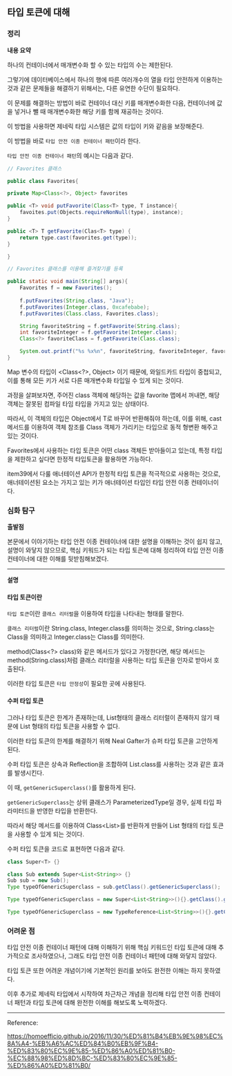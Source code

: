 ## 타입 토큰에 대해

### 정리

**내용 요약**

하나의 컨테이너에서 매개변수화 할 수 있는 타입의 수는 제한된다.

그렇기에 데이터베이스에서 하나의 행에 따른 여러개수의 열을 타입 안전하게 이용하는 것과 같은 문제들을 해결하기 위해서는, 다른 유연한 수단이 필요하다.

이 문제를 해결하는 방법이 바로 컨테이너 대신 키를 매개변수화한 다음, 컨테이너에 값을 넣거나 뺄 때 매개변수화한 해당 키를 함께 재공하는 것이다.

이 방법을 사용하면 제네릭 타입 시스템은 값의 타입이 키와 같음을 보장해준다.

이 방법을 바로 `타입 안전 이종 컨테이너 패턴`이라 한다.

`타입 안전 이종 컨테이너 패턴`의 예시는 다음과 같다.

```java
// Favorites 클래스 

public class Favorites{

private Map<Class<?>, Object> favorites

public <T> void putFavorite(Class<T> type, T instance){
    favoites.put(Objects.requireNonNull(type), instance);
}

public <T> T getFavorite(Clas<T> type) {
    return type.cast(favorites.get(type));
}

}

```

```java
// Favorites 클래스를 이용해 즐겨찾기를 등록

public static void main(String[] args){
    Favorites f = new Favorites();
    
    f.putFavorites(String.class, "Java");
    f.putFavorites(Integer.class, 0xcafebabe);
    f.putFavorites(Class.class, Favorites.class);

    String favoriteString = f.getFavorite(String.class);
    int favoriteInteger = f.getFavorite(Integer.class);
    Class<?> favoriteClass = f.getFavorite(Class.class);

    System.out.printf("%s %x%n", favoriteString, favoriteInteger, favoriteClass.getName());
}

```

Map 변수의 타입이 <Class<?>, Object> 이기 때문에, 와일드카드 타입이 중첩되고, 이를 통해 모든 키가 서로 다른 매개변수화 타입일 수 있게 되는 것이다.

과정을 살펴보자면, 주어진 class 객체에 해당하는 값을 favorite 맵에서 꺼내면, 해당 객체는 잘못된 컴파일 타임 타입을 가지고 있는 상태이다.

따라서, 이 객체의 타입은 Object에서 T로 바꾸어 반환해줘야 하는데,
이를 위해, cast 메서드를 이용하여 객체 참조를 Class 객체가 가리키는 타입으로 동적 형변환 해주고 있는 것이다.

Favorites에서 사용하는 타입 토큰은 어떤 class 객체든 받아들이고 있는데, 특정 타입을 제한하고 싶다면 한정적 타입토큰을 활용하면 가능하다.

item39에서 다룰 애너테이션 API가 한정적 타입 토큰을 적극적으로 사용하는 것으로, 애너테이션된 요소는 가지고 있는 키가 애너테이션 타입인 타입 안전 이종 컨테이너이다.



### 심화 탐구


**출발점**

본문에서 이야기하는 타입 안전 이종 컨테이너에 대한 설명을 이해하는 것이 쉽지 않고, 설명이 와닿지 않으므로, 핵심 키워드가 되는 타입 토큰에 대해 정리하여 타입 안전 이종 컨테이너에 대한 이해를 뒷받침해보겠다.


---


**설명**

#### 타입 토큰이란

`타입 토큰`이란 `클래스 리터럴`을 이용하여 타입을 나타내는 형태를 말한다.

`클래스 리터럴`이란 String.class, Integer.class를 의미하는 것으로, String.class는 Class<String>을 의미하고 Integer.class는 Class<Integer>를 의미한다.

method(Class<?> class)와 같은 메서드가 있다고 가정한다면, 해당 메서드는 method(String.class)처럼 클래스 리터럴을 사용하는 타입 토큰을 인자로 받아서 호출된다.

이러한 타입 토큰은 `타입 안정성`이 필요한 곳에 사용된다.

#### 수퍼 타입 토큰

그러나 타입 토큰은 한계가 존재하는데, List형태의 클래스 리터럴이 존재하지 않기 때문에 List<String> 형태의 타입 토큰을 사용할 수 없다.

이러한 타입 토큰의 한계를 해결하기 위해 Neal Gafter가 슈퍼 타입 토큰을 고안하게 된다.

수퍼 타입 토큰은 상속과 Reflection을 조합하여 List<String>.class를 사용하는 것과 같은 효과를 발생시킨다.

이 때, `getGenericSuperclass()`를 활용하게 된다.

`getGenericSuperclass`는 상위 클래스가 ParameterizedType일 경우, 실제 타입 파라미터드을 반영한 타입을 반환한다.

따라서 해당 메서드를 이용하여 Class<List<String>>를 반환하게 만들어 List<String> 형태의 타입 토큰을 사용할 수 있게 되는 것이다.

수퍼 타입 토큰을 코드로 표현하면 다음과 같다.

```java
class Super<T> {}

class Sub extends Super<List<String>> {}
Sub sub = new Sub();
Type typeOfGenericSuperclass = sub.getClass().getGenericSuperclass();

Type typeOfGenericSuperclass = new Super<List<String>>(){}.getClass().getGenericSuperclass();

Type typeOfGenericSuperclass = new TypeReference<List<String>>(){}.getClass().getGenericSuperclass();
```

### 어려운 점

타입 안전 이종 컨테이너 패턴에 대해 이해하기 위해 핵심 키워드인 타입 토큰에 대해 추가적으로 조사하였으나, 그래도 타입 안전 이종 컨테이너 패턴에 대해 와닿지 않았다.

타입 토큰 또한 어려운 개념이기에 기본적인 원리를 보아도 완전한 이해는 하지 못하였다.

이후 추가로 제네릭 타입에서 시작하여 차근차근 개념을 정리해 타입 안전 이종 컨테이너 패턴과 타입 토큰에 대해 완전한 이해를 해보도록 노력하겠다.

---


Reference:

https://homoefficio.github.io/2016/11/30/%ED%81%B4%EB%9E%98%EC%8A%A4-%EB%A6%AC%ED%84%B0%EB%9F%B4-%ED%83%80%EC%9E%85-%ED%86%A0%ED%81%B0-%EC%88%98%ED%8D%BC-%ED%83%80%EC%9E%85-%ED%86%A0%ED%81%B0/


